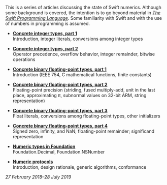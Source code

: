 This is a series of articles discussing the state of Swift numerics. Although
some background is covered, the intention is to go beyond material in [_The
Swift Programming Language_][ref 0-1]. Some familiarity with Swift and with
the use of numbers in programming is assumed.

[ref 0-1]: https://docs.swift.org/swift-book/

* __[Concrete integer types, part 1](integers-part-1.md)__  
  Introduction, integer literals, conversions among integer types

* __[Concrete integer types, part 2](integers-part-2.md)__  
  Operator precedence, overflow behavior, integer remainder, bitwise operations

* __[Concrete binary floating-point types, part 1](floating-point-part-1-rev-1.md)__  
  Introduction (IEEE 754, C mathematical functions, finite constants)

* __[Concrete binary floating-point types, part 2](floating-point-part-2.md)__  
  Floating-point precision (striding, fused multiply-add, unit in the last
  place, approximating π, subnormal values on 32-bit ARM, string representation)

* __[Concrete binary floating-point types, part 3](floating-point-part-3.md)__  
  Float literals, conversions among floating-point types, other initializers

* __[Concrete binary floating-point types, part 4](floating-point-part-4.md)__  
  Signed zero, infinity, and NaN; floating-point remainder; significand
  representation

* __[Numeric types in Foundation](numeric-types-in-foundation.md)__  
  Foundation.Decimal, Foundation.NSNumber

* __[Numeric protocols](numeric-protocols.md)__  
  Introduction, design rationale, generic algorithms, conformance

_27 February 2018–28 July 2019_
